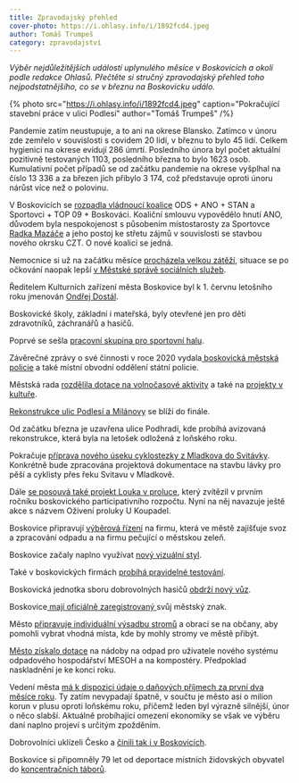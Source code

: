 ```yaml
---
title: Zpravodajský přehled
cover-photo: https://i.ohlasy.info/i/1892fcd4.jpeg
author: Tomáš Trumpeš
category: zpravodajství
---
```


*Výběr nejdůležitějších událostí uplynulého měsíce v Boskovicích a okolí podle redakce Ohlasů. Přečtěte si stručný zpravodajský přehled toho nejpodstatnějšího, co se v březnu na Boskovicku událo.*

{% photo src="https://i.ohlasy.info/i/1892fcd4.jpeg" caption="Pokračující stavební práce v ulici Podlesí" author="Tomáš Trumpeš" /%}

Pandemie zatím neustupuje, a to ani na okrese Blansko. Zatímco v únoru zde zemřelo v souvislosti s covidem 20 lidí, v březnu to bylo 45 lidí. Celkem hygienici na okrese evidují 286 úmrtí. Posledního února byl počet aktuální pozitivně testovaných 1103, posledního března to bylo 1623 osob. Kumulativní počet případů se od začátku pandemie na okrese vyšplhal na číslo 13 336 a za březen jich přibylo 3 174, což představuje oproti únoru nárůst více než o polovinu.

V Boskovicích se [rozpadla vládnoucí koalice](https://ohlasy.info/clanky/2021/03/pad-koalice.html) ODS + ANO + STAN a Sportovci + TOP 09 + Boskováci. Koaliční smlouvu vypovědělo hnutí ANO, důvodem byla nespokojenost s působením místostarosty za Sportovce [Radka Mazáče](https://ohlasy.info/clanky/2021/03/rozhovor-mazac.html) a jeho postoj ke střetu zájmů v souvislosti se stavbou nového okrsku CZT. O nové koalici se jedná.

Nemocnice si už na začátku měsíce [procházela velkou zátěží](https://ohlasy.info/clanky/2021/03/nemocnice-covid.html), situace se po očkování naopak lepší [v Městské správě sociálních služeb](https://ohlasy.info/clanky/2021/03/msss-koronavirus.html).

Ředitelem Kulturních zařízení města Boskovice byl k 1. červnu letošního roku jmenován [Ondřej Dostál](https://ohlasy.info/clanky/2021/03/dostal-nazivo.html).

Boskovické školy, základní i mateřská, byly otevřené jen pro děti zdravotníků, záchranářů a hasičů. 

Poprvé se sešla [pracovní skupina pro sportovní halu](https://boskovice.cz/na-radnici-se-sesla-skupina-pro-sportovni-halu/d-41590).

Závěrečné zprávy o své činnosti v roce 2020 vydala[ boskovická městská policie](https://data.ohlasy.info/2021/vyrocni-zprava-mp-2020.pdf) a také místní obvodní oddělení státní policie.

Městská rada [rozdělila dotace na volnočasové aktivity](https://boskovice.cz/rada-schvalila-rozdeleni-dotaci-v-programu-volnocasove-aktivity-2021/d-41396) a také na [projekty v kultuře](https://ohlasy.info/clanky/2021/03/z-radnice-2.html).

[Rekonstrukce ulic Podlesí a Milánovy](https://ohlasy.info/clanky/2021/03/z-radnice.html) se blíží do finále.

Od začátku března je uzavřena ulice Podhradí, kde probíhá avizovaná rekonstrukce, která byla na letošek odložená z loňského roku. 

Pokračuje [příprava nového úseku cyklostezky z Mladkova do Svitávky](https://ohlasy.info/clanky/2021/03/z-radnice.html). Konkrétně bude zpracována projektová dokumentace na stavbu lávky pro pěší a cyklisty přes řeku Svitavu v Mladkově.

Dále [se posouvá také projekt Louka v proluce](https://ohlasy.info/clanky/2021/03/z-radnice.html), který zvítězil v prvním ročníku boskovického participativního rozpočtu. Nyní na něj navazuje ještě akce s názvem Oživení proluky U Koupadel.

Boskovice připravují [výběrová řízení](https://ohlasy.info/clanky/2021/03/z-radnice.html) na firmu, která ve městě zajišťuje svoz a zpracování odpadu a na firmu pečující o městskou zeleň.

Boskovice začaly naplno využívat [nový vizuální styl](https://ohlasy.info/clanky/2021/03/jvs-anketa.html).

Také v boskovických firmách [probíhá pravidelné testování](https://ohlasy.info/clanky/2021/03/testovani-firmy.html).

Boskovická jednotka sboru dobrovolných hasičů [obdrží nový vůz](https://ohlasy.info/clanky/2021/03/z-radnice-2.html).

Boskovice[ mají oficiálně zaregistrovaný ](https://ohlasy.info/clanky/2021/03/z-radnice-2.html)svůj městský znak.

Město [připravuje individuální výsadbu stromů](https://ohlasy.info/clanky/2021/03/z-radnice-2.html) a obrací se na občany, aby pomohli vybrat vhodná místa, kde by mohly stromy ve městě přibýt.

[Město získalo dotace](https://ohlasy.info/clanky/2021/03/z-radnice-2.html) na nádoby na odpad pro uživatele nového systému odpadového hospodářství MESOH a na kompostéry. Předpoklad naskladnění je ke konci roku.

Vedení města [má k dispozici údaje o daňových příjmech za první dva měsíce roku](https://ohlasy.info/clanky/2021/03/z-radnice-2.html). Ty zatím nevypadají špatně, v součtu je město asi o milion korun v plusu oproti loňskému roku, přičemž leden byl výrazně silnější, únor o něco slabší. Aktuálně probíhající omezení ekonomiky se však ve výběru daní naplno projeví s určitým zpožděním.

Dobrovolníci uklízeli Česko a [činili tak i v Boskovicích](https://boskovice.cz/podekovani-za-uklid/d-41571).

Boskovice si připomněly 79 let od deportace místních židovských obyvatel do [koncentračních táborů](https://ohlasy.info/clanky/2021/03/rici-zivotu-ano.html).
